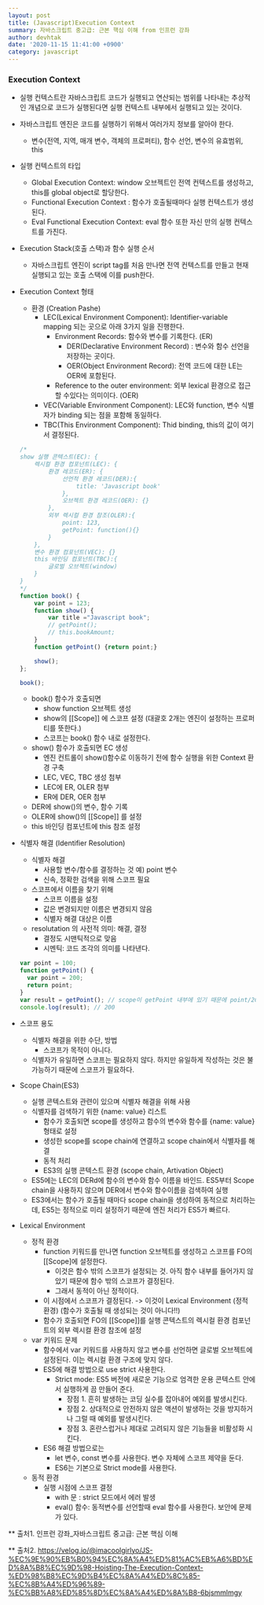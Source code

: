 ```yaml
---
layout: post
title: (Javascript)Execution Context
summary: 자바스크립트 중고급: 근본 핵심 이해 from 인프런 강좌
author: devhtak
date: '2020-11-15 11:41:00 +0900'
category: javascript
---
```


### Execution Context
  - 실행 컨텍스트란 자바스크립트 코드가 실행되고 연산되는 범위를 나타내는 추상적인 개념으로 코드가 실행된다면 실행 컨텍스트 내부에서 실행되고 있는 것이다.
  - 자바스크립트 엔진은 코드를 실행하기 위해서 여러가지 정보를 알아야 한다.
    - 변수(전역, 지역, 매개 변수, 객체의 프로퍼티), 함수 선언, 변수의 유효범위, this
  - 실행 컨텍스트의 타입
    - Global Execution Context: window 오브젝트인 전역 컨텍스트를 생성하고, this를 global object로 할당한다.
    - Functional Execution Context : 함수가 호출될때마다 실행 컨텍스트가 생성된다.
    - Eval Functional Execution Context: eval 함수 또한 자신 만의 실행 컨텍스트를 가진다.
  - Execution Stack(호출 스택)과 함수 실행 순서
    - 자바스크립트 엔진이 script tag를 처음 만나면 전역 컨텍스트를 만들고 현재 실행되고 있는 호출 스택에 이를 push한다.
  - Execution Context 형태
    - 환경 (Creation Pashe)
      - LEC(Lexical Environment Component): Identifier-variable mapping 되는 곳으로 아래 3가지 일을 진행한다.
        - Environment Records: 함수와 변수를 기록한다. (ER)
          - DER(Declarative Environment Record) : 변수와 함수 선언을 저장하는 곳이다.
          - OER(Object Environment Record): 전역 코드에 대한 LE는 OER에 포함된다. 
        - Reference to the outer environment: 외부 lexical 환경으로 접근할 수있다는 의미이다. (OER)
      - VEC(Variable Environment Component): LEC와 function, 변수 식별자가 binding 되는 점을 포함해 동일하다.
      - TBC(This Environment Component): Thid binding, this의 값이 여기서 결정된다.
    ```javascript
    /*
    show 실행 콘텍스트(EC): {
        렉시컬 환경 컴포넌트(LEC): {
            환경 레코드(ER): {
                선언적 환경 레코드(DER):{
                    title: 'Javascript book'
                },
                오브젝트 환경 레코드(OER): {}
            },
            외부 렉시컬 환경 참조(OLER):{
                point: 123,
                getPoint: function(){}
            }
        },
        변수 환경 컴포넌트(VEC): {}
        this 바인딩 컴포넌트(TBC):{
            글로벌 오브젝트(window)
        }
    }
    */
    function book() {
        var point = 123;
        function show() {
            var title ="Javascript book";
            // getPoint();
            // this.bookAmount;
        }
        function getPoint() {return point;}

        show();
    };

    book();
    ```
    - book() 함수가 호출되면
      - show function 오브젝트 생성
      - show의 [[Scope]] 에 스코프 설정 (대괄호 2개는 엔진이 설정하는 프로퍼티를 뜻한다.)
      - 스코프는 book() 함수 내로 설정한다.
    - show() 함수가 호출되면 EC 생성
      - 엔진 컨트롤이 show()함수로 이동하기 전에 함수 실행을 위한 Context 환경 구축
      - LEC, VEC, TBC 생성 첨부
      - LEC에 ER, OLER 첨부
      - ER에 DER, OER 첨부
    - DER에 show()의 변수, 함수 기록
    - OLER에 show()의 [[Scope]] 를 설정
    - this 바인딩 컴포넌트에 this 참조 설정
  
- 식별자 해결 (Identifier Resolution)
  - 식별자 해결
    - 사용할 변수/함수를 결정하는 것 예) point 변수
    - 신속, 정확한 검색을 위해 스코프 필요
  - 스코프에서 이름을 찾기 위해
    - 스코프 이름을 설정
    - 값은 변경되지만 이름은 변경되지 않음
    - 식별자 해결 대상은 이름
  - resolutation 의 사전적 의미: 해결, 결정
    - 결정도 시맨틱적으로 맞음
    - 시멘틱: 코드 조각의 의미를 나타낸다.
  ```javascript
  var point = 100;
  function getPoint() {
    var point = 200;
    return point;
  }
  var result = getPoint(); // scope이 getPoint 내부에 있기 때문에 point/200값을 return 한다.
  console.log(result); // 200
  ```
- 스코프 용도
  - 식별자 해결을 위한 수단, 방법
    - 스코프가 목적이 아니다.
  - 식별자가 유일하면 스코프는 필요하지 않다. 하지만 유일하게 작성하는 것은 불가능하기 때문에 스코프가 필요하다.
- Scope Chain(ES3)
  - 실행 콘텍스트와 관련이 있으며 식별자 해결을 위해 사용
  - 식별자를 검색하기 위한 {name: value} 리스트
    - 함수가 호출되면 scope를 생성하고 함수의 변수와 함수를 {name: value} 형태로 설정
    - 생성한 scope를 scope chain에 연결하고 scope chain에서 식별자를 해결
    - 동적 처리
    - ES3의 실행 콘텍스트 환경 (scope chain, Artivation Object)
  - ES5에는 LEC의 DERd에 함수의 변수와 함수 이름을 바인드. ES5부터 Scope chain을 사용하지 않으며 DER에서 변수와 함수이름을 검색하여 실행
  - ES3에서는 함수가 호출될 때마다 scope chain을 생성하여 동적으로 처리하는 데, ES5는 정적으로 미리 설정하기 때문에 엔진 처리가 ES5가 빠르다.
- Lexical Environment
  - 정적 환경
    - function 키워드를 만나면 function 오브젝트를 생성하고 스코프를 FO의 [[Scope]에 설정한다.
      - 이것은 함수 밖의 스코프가 설정되는 것. 아직 함수 내부를 들어가지 않았기 때문에 함수 밖의 스코프가 결정된다.
      - 그래서 동적이 아닌 정적이다.
    - 이 시점에서 스코프가 결정된다. -> 이것이 Lexical Environment (정적 환경) (함수가 호출될 때 생성되는 것이 아니다!!)
    - 함수가 호출되면 FO의 [[Scope]]를 실행 콘텍스트의 렉시컬 환경 컴포넌트의 외부 렉시컬 환경 참조에 설정
  - var 키워드 문제
    - 함수에서 var 키워드를 사용하지 않고 변수를 선언하면 글로벌 오브젝트에 설정된다. 이는 렉시컬 환경 구조에 맞지 않다.
    - ES5에 해결 방법으로 use strict 사용한다.
      - Strict mode: ES5 버전에 새로운 기능으로 엄격한 운용 콘텍스트 안에서 실행하게 끔 만들어 준다.
        - 장점 1. 흔히 발생하는 코딩 실수를 잡아내어 예외를 발생시킨다.
        - 장점 2. 상대적으로 안전하지 않은 액션이 발생하는 것을 방지하거나 그럴 때 예외를 발생시킨다.
        - 장점 3. 혼란스럽거나 제대로 고려되지 않은 기능들을 비활성화 시킨다.
    - ES6 해결 방법으로는
      - let 변수, const 변수를 사용한다. 변수 자체에 스코프 제약을 둔다.
      - ES6는 기본으로 Strict mode를 사용한다.
  - 동적 환경
    - 실행 시점에 스코프 결정
      - with 문 : strict 모드에서 에러 발생
      - eval() 함수: 동적변수를 선언할때 eval 함수를 사용한다. 보안에 문제가 있다.
 
** 출처1. 인프런 강좌_자바스크립트 중고급: 근본 핵심 이해

** 출처2. https://velog.io/@imacoolgirlyo/JS-%EC%9E%90%EB%B0%94%EC%8A%A4%ED%81%AC%EB%A6%BD%ED%8A%B8%EC%9D%98-Hoisting-The-Execution-Context-%ED%98%B8%EC%9D%B4%EC%8A%A4%ED%8C%85-%EC%8B%A4%ED%96%89-%EC%BB%A8%ED%85%8D%EC%8A%A4%ED%8A%B8-6bjsmmlmgy
